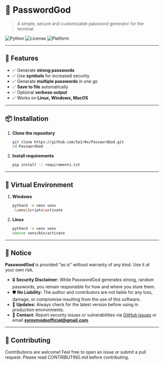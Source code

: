 # 🔐 PasswordGod

> A simple, secure and customizable password generator for the terminal

![Python](https://img.shields.io/badge/Python-3.8%2B-blue.svg)
![License](https://img.shields.io/badge/License-MIT-green.svg)
![Platform](https://img.shields.io/badge/Platform-Terminal%20%7C%20CLI-lightgrey.svg)

---

## 🚀 Features

- ✅ Generate **strong passwords** 
- ✅ Use **symbols** for increased security
- ✅ Generate **multiple passwords** in one go
- ✅ **Save to file** automatically
- ✅ Optional **verbose output**
- ✅ Works on **Linux, Windows, MacOS**

---

## 📦 Installation

1. **Clone the repository**
   ```bash
   git clone https://github.com/5a1r0x/PasswordGod.git
   cd PasswordGod
2. **Install requirements**
   ```bash
   pip install -r requirements.txt

---

## 💊 Virtual Environment

1. **Windows**
   ```bash
   python3 -m venv venv
   .\venv\Scripts\activate
2. **Linux**
   ```bash
   python3 -m venv venv
   source venv/bin/activate

---

## 📢 Notice

**PasswordGod** is provided “as is” without warranty of any kind. Use it at your own risk.

- 🔒 **Security Disclaimer:** While PasswordGod generates strong, random passwords, you remain responsible for how and where you store them.  
- 🛡️ **No Liability:** The author and contributors are not liable for any loss, damage, or compromise resulting from the use of this software.  
- 🔄 **Updates:** Always check for the latest version before using in production environments.  
- 📧 **Contact:** Report security issues or vulnerabilities via [GitHub Issues](https://github.com/5a1r0x/PasswordGod/issues/new?assignees=&labels=security&template=security_issue.md) or email **syroxmodsofficial@gmail.com**.

---

## 🤝 Contributing

Contributions are welcome!
Feel free to open an issue or submit a pull request.
Please read CONTRIBUTING.md before contributing.
